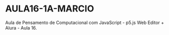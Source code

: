 # AULA16-1A-MARCIO
Aula de Pensamento de Computacional com JavaScript - p5.js Web Editor + Alura - Aula 16.
